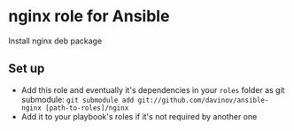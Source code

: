 # nginx role for Ansible
Install nginx deb package

## Set up
- Add this role and eventually it's dependencies in your `roles` folder as git submodule:
`git submodule add git://github.com/davinov/ansible-nginx [path-to-roles]/nginx`
- Add it to your playbook's roles if it's not required by another one


